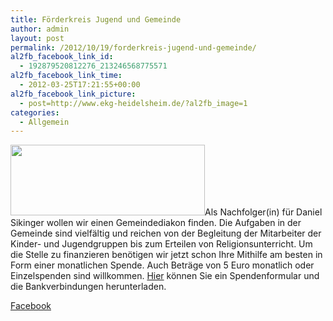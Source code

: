 ```yaml
---
title: Förderkreis Jugend und Gemeinde
author: admin
layout: post
permalink: /2012/10/19/forderkreis-jugend-und-gemeinde/
al2fb_facebook_link_id:
  - 192879520812276_213246568775571
al2fb_facebook_link_time:
  - 2012-03-25T17:21:55+00:00
al2fb_facebook_link_picture:
  - post=http://www.ekg-heidelsheim.de/?al2fb_image=1
categories:
  - Allgemein
---
```

[<img class="alignleft size-full wp-image-785" title="foerderkreis" alt="" src="http://www.ekg-heidelsheim.de/wp-content/uploads/2012/03/foerderkreis.jpg" width="311" height="113" />][1]Als Nachfolger(in) für Daniel Sikinger wollen wir einen Gemeindediakon finden. Die Aufgaben in der Gemeinde sind vielfältig und reichen von der Begleitung der Mitarbeiter der Kinder- und Jugendgruppen bis zum Erteilen von Religionsunterricht. Um die Stelle zu finanzieren benötigen wir jetzt schon Ihre Mithilfe am besten in Form einer monatlichen Spende. Auch Beträge von 5 Euro monatlich oder Einzelspenden sind willkommen. [Hier][2] können Sie ein Spendenformular und die Bankverbindungen herunterladen.

<div class="al2fb_anchor">
  <a href="http://www.facebook.com/permalink.php?story_fbid=213246568775571&id=192879520812276" target="_blank">Facebook</div></a>

 [1]: http://www.ekg-heidelsheim.de/wp-content/uploads/2012/03/foerderkreis.jpg
 [2]: http://www.ekg-heidelsheim.de/wp-content/uploads/2012/03/Spende.pdf